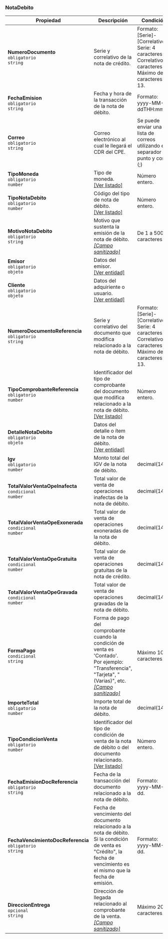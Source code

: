### NotaDebito

| **Propiedad** | **Descripción** | **Condición** |
| --- | --- | --- |
| **NumeroDocumento**  <br>`obligatorio`  <br>`string` | Serie y correlativo de la nota de crédito. | Formato: \[Serie\]-\[Correlativo\]  <br>Serie: 4 caracteres.  <br>Correlativo: 8 caracteres.  <br>Máximo de caracteres: 13. |
| **FechaEmision**  <br>`obligatorio`  <br>`string` | Fecha y hora de la transacción de la nota de débito. | Formato: yyyy-MM-ddTHH:mm:ss |
| **Correo**  <br>`obligatorio`  <br>`string` | Correo electrónico al cual le llegará el CDR del CPE. | Se puede enviar una lista de correos utilizando el separador punto y coma (;) |
| **TipoMoneda**  <br>`obligatorio`  <br>`number` | Tipo de moneda.  <br>[[Ver listado]](../Listado/TipoMoneda.md) | Número entero. |
| **TipoNotaDebito**  <br>`obligatorio`  <br>`number` | Código del tipo de nota de débito.  <br>[[Ver listado]](../Listado/TipoNotaDebito.md) | Número entero. |
| **MotivoNotaDebito**  <br>`obligatorio`  <br>`string` | Motivo que sustenta la emisión de la nota de débito.  <br>[_[Campo sanitizado]_](../Paginas/CampoSanitizado.md) | De 1 a 500 caracteres. |
| **Emisor**  <br>`obligatorio`  <br>`objeto` | Datos del emisor.  <br>[[Ver entidad]](../Entidad/Emisor.md) |  |
| **Cliente**  <br>`obligatorio`  <br>`objeto` | Datos del adquiriente o usuario.  <br>[[Ver entidad]](../Entidad/Adquiriente.md) |  |
| **NumeroDocumentoReferencia**  <br>`obligatorio`  <br>`string` | Serie y correlativo del documento que modifica relacionado a la nota de débito. | Formato: \[Serie\]-\[Correlativo\]  <br>Serie: 4 caracteres.  <br>Correlativo: 8 caracteres.  <br>Máximo de caracteres: 13. |
| **TipoComprobanteReferencia**  <br>`obligatorio`  <br>`number` | Identificador del tipo de comprobante del documento que modifica relacionado a la nota de débito.  <br>[[Ver listado]](../Listado/TipoComprobante.md) | Número entero. |
| **DetalleNotaDebito**  <br>`obligatorio`  <br>`objeto` | Datos del detalle o ítem de la nota de débito.  <br>[[Ver entidad]](../EntidadNotaDebito/NotaDebitoDetalle.md) |  |
| **Igv**  <br>`obligatorio`  <br>`number` | Monto total del IGV de la nota de débito. | decimal(14,2) |
| **TotalValorVentaOpeInafecta**  <br>`condicional`  <br>`number` | Total valor de venta de operaciones inafectas de la nota de débito. | decimal(14,2) |
| **TotalValorVentaOpeExonerada**  <br>`condicional`  <br>`number` | Total valor de venta de operaciones exoneradas de la nota de débito. | decimal(14,2) |
| **TotalValorVentaOpeGratuita**  <br>`condicional`  <br>`number` | Total valor de venta de operaciones gratuitas de la nota de crédito. | decimal(14,2) |
| **TotalValorVentaOpeGravada**  <br>`condicional`  <br>`number` | Total valor de venta de operaciones gravadas de la nota de débito. | decimal(14,2) |
| **FormaPago**  <br>`condicional`  <br>`string` | Forma de pago del comprobante cuando la condición de venta es 'Contado'.  <br>Por ejemplo: "Transferencia", "Tarjeta", "(Varias)", etc.  <br>[_[Campo sanitizado]_](../Paginas/CampoSanitizado.md) | Máximo 100 caracteres. |
| **ImporteTotal**  <br>`obligatorio`  <br>`number` | Importe total de la nota de débito. | decimal(14,2) |
| **TipoCondicionVenta**  <br>`obligatorio`  <br>`number` | Identificador del tipo de condición de venta de la nota de débito o del documento relacionado.  <br>[[Ver listado]](../Listado/TipoCondicionVenta.md) | Número entero. |
| **FechaEmisionDocReferencia**  <br>`obligatorio`  <br>`string` | Fecha de la transacción del documento relacionado a la nota de débito. | Formato: yyyy-MM-dd. |
| **FechaVencimientoDocReferencia**  <br>`obligatorio`  <br>`string` | Fecha de vencimiento del documento relacionado a la nota de débito.  <br>Si la condición de venta es "Crédito", la fecha de vencimiento es el mismo que la fecha de emisión. | Formato: yyyy-MM-dd. |
| **DireccionEntrega**  <br>`opcional`  <br>`string` | Dirección de llegada relacionado al comprobante de la venta.  <br>[_[Campo sanitizado]_](../Paginas/CampoSanitizado.md) | Máximo 200 caracteres. |